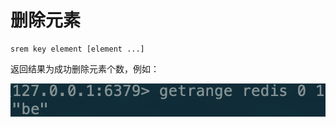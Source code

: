 # 删除元素

```text
srem key element [element ...]
```

返回结果为成功删除元素个数，例如：

![](../../.gitbook/assets/image%20%2825%29.png)

